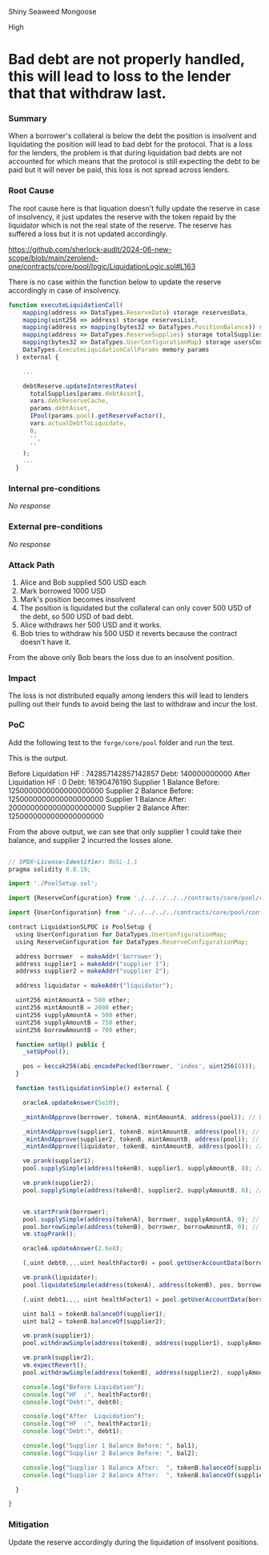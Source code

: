 Shiny Seaweed Mongoose

High

# Bad debt are not properly handled, this will lead to loss to the lender that that withdraw last.

### Summary

When a borrower's collateral is below the debt the position is insolvent and liquidating the position will lead to bad debt for the protocol.
That is a loss for the lenders, the problem is that during liquidation bad debts are not accounted for which means that the protocol is still expecting the debt to be paid but it will never be paid, this loss is not spread across lenders.



### Root Cause


The root cause here is that liquation doesn't fully update the reserve in case of insolvency, it just updates the reserve with the token repaid by the liquidator which is not the real state of the reserve. The reserve has suffered a loss but it is not updated accordingly.

https://github.com/sherlock-audit/2024-06-new-scope/blob/main/zerolend-one/contracts/core/pool/logic/LiquidationLogic.sol#L163

There is no case within the function below to update the reserve accordingly in case of insolvency.

```js
function executeLiquidationCall(
    mapping(address => DataTypes.ReserveData) storage reservesData,
    mapping(uint256 => address) storage reservesList,
    mapping(address => mapping(bytes32 => DataTypes.PositionBalance)) storage balances,
    mapping(address => DataTypes.ReserveSupplies) storage totalSupplies,
    mapping(bytes32 => DataTypes.UserConfigurationMap) storage usersConfig,
    DataTypes.ExecuteLiquidationCallParams memory params
  ) external {

    ...

    debtReserve.updateInterestRates(
      totalSupplies[params.debtAsset],
      vars.debtReserveCache,
      params.debtAsset,
      IPool(params.pool).getReserveFactor(),
      vars.actualDebtToLiquidate,
      0,
      '',
      ''
    );
    ...
  }

```

### Internal pre-conditions

_No response_

### External pre-conditions

_No response_

### Attack Path

1. Alice and Bob supplied 500 USD each
2. Mark borrowed 1000 USD
3. Mark's position becomes insolvent
4. The position is liquidated but the collateral can only cover 500 USD of the debt, so 500 USD of bad debt.
5. Alice withdraws her 500 USD and it works.
6. Bob tries to withdraw his 500 USD it reverts because the contract doesn't have it.

From the above only Bob bears the loss due to an insolvent position.

### Impact

The loss is not distributed equally among lenders this will lead to lenders pulling out their funds to avoid being the last to withdraw and incur the lost.

### PoC


Add the following test to the `forge/core/pool` folder and run the test.

This is the output.

Before Liquidation
HF  : 742857142857142857
Debt: 140000000000
After  Liquidation
HF  : 0
Debt: 16190476190
Supplier 1 Balance Before:  1250000000000000000000
Supplier 2 Balance Before:  1250000000000000000000
Supplier 1 Balance After:   2000000000000000000000
Supplier 2 Balance After:   1250000000000000000000

From the above output, we can see that only supplier 1 could take their balance, and supplier 2 incurred the losses alone.

```js

// SPDX-License-Identifier: BUSL-1.1
pragma solidity 0.8.19;

import './PoolSetup.sol';

import {ReserveConfiguration} from './../../../../contracts/core/pool/configuration/ReserveConfiguration.sol';

import {UserConfiguration} from './../../../../contracts/core/pool/configuration/UserConfiguration.sol';

contract LiquidationSLPOC is PoolSetup {
  using UserConfiguration for DataTypes.UserConfigurationMap;
  using ReserveConfiguration for DataTypes.ReserveConfigurationMap;

  address borrower  = makeAddr('borrower');
  address supplier1 = makeAddr("supplier 1");
  address supplier2 = makeAddr("supplier 2");

  address liquidator = makeAddr("liquidator");

  uint256 mintAmountA = 500 ether;
  uint256 mintAmountB = 2000 ether;
  uint256 supplyAmountA = 500 ether;
  uint256 supplyAmountB = 750 ether;
  uint256 borrowAmountB = 700 ether;

  function setUp() public {
    _setUpPool();

    pos = keccak256(abi.encodePacked(borrower, 'index', uint256(0)));
  }

  function testLiquidationSimple() external {

    oracleA.updateAnswer(5e10);

    _mintAndApprove(borrower, tokenA, mintAmountA, address(pool)); // borrower 500 tokenA

    _mintAndApprove(supplier1, tokenB, mintAmountB, address(pool)); // supplier1 2000 tokenA
    _mintAndApprove(supplier2, tokenB, mintAmountB, address(pool)); // supplier2 2000 tokenB
    _mintAndApprove(liquidator, tokenB, mintAmountB, address(pool)); // max 2000 tokenB

    vm.prank(supplier1);
    pool.supplySimple(address(tokenB), supplier1, supplyAmountB, 0); // 750 tokenB supplier1 supply

    vm.prank(supplier2);
    pool.supplySimple(address(tokenB), supplier2, supplyAmountB, 0); // 750 tokenB supplier2 supply


    vm.startPrank(borrower);
    pool.supplySimple(address(tokenA), borrower, supplyAmountA, 0); // 500 tokenA borrower supply
    pool.borrowSimple(address(tokenB), borrower, borrowAmountB, 0); // 700 tokenB borrower borrow
    vm.stopPrank();

    oracleA.updateAnswer(2.6e8);

    (,uint debt0,,,,uint healthFactor0) = pool.getUserAccountData(borrower, 0);

    vm.prank(liquidator);
    pool.liquidateSimple(address(tokenA), address(tokenB), pos, borrowAmountB);

    (,uint debt1,,,, uint healthFactor1) = pool.getUserAccountData(borrower, 0);

    uint bal1 = tokenB.balanceOf(supplier1);
    uint bal2 = tokenB.balanceOf(supplier2);

    vm.prank(supplier1);
    pool.withdrawSimple(address(tokenB), address(supplier1), supplyAmountB, 0); 

    vm.prank(supplier2);
    vm.expectRevert();
    pool.withdrawSimple(address(tokenB), address(supplier2), supplyAmountB, 0); 

    console.log("Before Liquidation");
    console.log("HF  :", healthFactor0);
    console.log("Debt:", debt0);

    console.log("After  Liquidation");
    console.log("HF  :", healthFactor1);
    console.log("Debt:", debt1);

    console.log("Supplier 1 Balance Before: ", bal1);
    console.log("Supplier 2 Balance Before: ", bal2);

    console.log("Supplier 1 Balance After:  ", tokenB.balanceOf(supplier1));
    console.log("Supplier 2 Balance After:  ", tokenB.balanceOf(supplier2));

  }

}
```

### Mitigation

Update the reserve accordingly during the liquidation of insolvent positions.